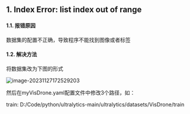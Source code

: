 ## 1. Index Error: list index out of range

#### 1.1. 报错原因

数据集的配置不正确，导致程序不能找到图像或者标签

#### 1.2. 解决方法

将数据集改为下图的形式

![image-20231127172529203](D:\Code\Typora\notebook\assets\image-20231127172529203.png)

然后在myVisDrone.yaml配置文件中修改3个路径，如：

train: D:/Code/python/ultralytics-main/ultralytics/datasets/VisDrone/train